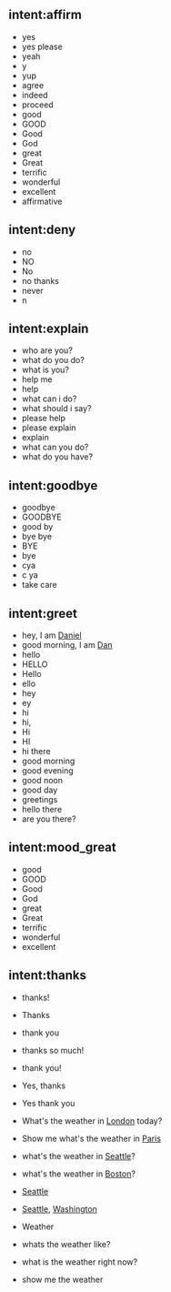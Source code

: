

## intent:affirm
- yes
- yes please
- yeah
- y
- yup
- agree
- indeed
- proceed
- good
- GOOD
- Good
- God
- great
- Great
- terrific
- wonderful
- excellent
- affirmative


## intent:deny
- no
- NO
- No
- no thanks
- never
- n

## intent:explain
- who are you?
- what do you do?
- what is you?
- help me
- help
- what can i do?
- what should i say?
- please help
- please explain
- explain
- what can you do?
- what do you have?

## intent:goodbye
- goodbye
- GOODBYE
- good by
- bye bye
- BYE
- bye
- cya
- c ya
- take care

## intent:greet
- hey, I am [Daniel](PERSON)
- good morning, I am [Dan](PERSON)
- hello
- HELLO
- Hello
- ello
- hey
- ey
- hi
- hi, 
- Hi
- HI
- hi there
- good morning
- good evening
- good noon
- good day
- greetings
- hello there
- are you there?


## intent:mood_great
- good
- GOOD
- Good
- God
- great
- Great
- terrific
- wonderful
- excellent

## intent:thanks
- thanks!
- Thanks
- thank you
- thanks so much!
- thank you!
- Yes, thanks
- Yes thank you

- What's the weather in [London](GPE) today?
- Show me what's the weather in [Paris](GPE)
- what's the weather in [Seattle](GPE)?
- what's the weather in [Boston](GPE)?
- [Seattle](GPE)
- [Seattle](GPE), [Washington](GPE)
- Weather
- whats the weather like?
- what is the weather right now?
- show me the weather



